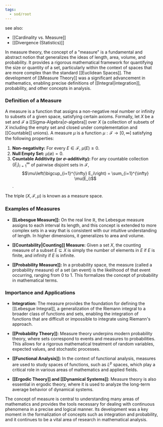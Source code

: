 ```yaml
---
tags:
  - sod/root
---
```

see also:
- [[Cardinality vs. Measure]]
- [[Divergence (Statistics)]]

In measure theory, the concept of a "measure" is a fundamental and abstract notion that generalizes the ideas of length, area, volume, and probability. It provides a rigorous mathematical framework for quantifying the size or quantity of a set, particularly within the context of spaces that are more complex than the standard [[Euclidean Spaces]]. The development of [[Measure Theory]] was a significant advancement in mathematics, enabling precise definitions of [[Integral|integration]], probability, and other concepts in analysis.

### Definition of a Measure

A measure is a function that assigns a non-negative real number or infinity to subsets of a given space, satisfying certain axioms. Formally, let $X$ be a set and $\mathcal{F}$ a [[Sigma-Algebra|$\sigma$-algebra]] over $X$ (a collection of subsets of $X$ including the empty set and closed under complementation and [[Countable]] unions). A measure $\mu$ is a function $\mu: \mathcal{F} \to [0, \infty]$ satisfying the following properties:

1. **Non-negativity:** For every $E \in \mathcal{F}$, $\mu(E) \geq 0$.
2. **Null Empty Set:** $\mu(\emptyset) = 0$.
3. **Countable Additivity (or $\sigma$-additivity):** For any countable collection $\{E_i\}_{i=1}^{\infty}$ of pairwise disjoint sets in $\mathcal{F}$, $$\mu\left(\bigcup_{i=1}^{\infty} E_i\right) = \sum_{i=1}^{\infty} \mu(E_i)$$.

The triple $(X, \mathcal{F}, \mu)$ is known as a measure space.

### Examples of Measures

- **[[Lebesgue Measure]]:** On the real line $\mathbb{R}$, the Lebesgue measure assigns to each interval its length, and this concept is extended to more complex sets in a way that is consistent with our intuitive understanding of length. In higher dimensions, it generalizes to area and volume.

- **[[Countability|Counting]] Measure:** Given a set $X$, the counting measure of a subset $E \subseteq X$ is simply the number of elements in $E$ if $E$ is finite, and infinity if $E$ is infinite.

- **[[Probability Measure]]:** In a probability space, the measure (called a probability measure) of a set (an event) is the likelihood of that event occurring, ranging from 0 to 1. This formalizes the concept of probability in mathematical terms.

### Importance and Applications

- **Integration:** The measure provides the foundation for defining the [[Lebesgue Integral]], a generalization of the Riemann integral to a broader class of functions and sets, enabling the integration of functions that are difficult or impossible to integrate using Riemann's approach.

- **[[Probability Theory]]:** Measure theory underpins modern probability theory, where sets correspond to events and measures to probabilities. This allows for a rigorous mathematical treatment of random variables, expected values, and stochastic processes.

- **[[Functional Analysis]]:** In the context of functional analysis, measures are used to study spaces of functions, such as $L^p$ spaces, which play a critical role in various areas of mathematics and applied fields.

- **[[Ergodic Theory]] and [[Dynamical Systems]]:** Measure theory is also essential in ergodic theory, where it is used to analyze the long-term average behavior of dynamical systems.

The concept of measure is central to understanding many areas of mathematics and provides the tools necessary for dealing with continuous phenomena in a precise and logical manner. Its development was a key moment in the formalization of concepts such as integration and probability, and it continues to be a vital area of research in mathematical analysis.